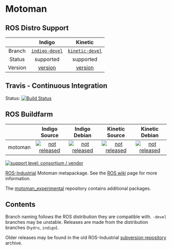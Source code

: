 # Motoman


## ROS Distro Support

|         | Indigo | Kinetic |
|:-------:|:------:|:-------:|
| Branch  | [`indigo-devel`](https://github.com/ros-industrial/motoman/tree/indigo-devel) | [`kinetic-devel`](https://github.com/ros-industrial/motoman/tree/kinetic-devel) |
| Status  |  supported | supported |
| Version | [version](http://repositories.ros.org/status_page/ros_indigo_default.html?q=motoman) | [version](http://repositories.ros.org/status_page/ros_kinetic_default.html?q=motoman) |

## Travis - Continuous Integration

Status: [![Build Status](https://travis-ci.org/ros-industrial/motoman.svg?branch=kinetic-devel)](https://travis-ci.org/ros-industrial/motoman)

## ROS Buildfarm

|         | Indigo Source | Indigo Debian | Kinetic Source  |  Kinetic Debian |
|:-------:|:-------------------:|:-------------------:|:-------------------:|:-------------------:|
| motoman | [![not released](http://build.ros.org/buildStatus/icon?job=Isrc_uT__motoman__ubuntu_trusty__source)](http://build.ros.org/view/Isrc_uT/job/Isrc_uT__motoman__ubuntu_trusty__source/) | [![not released](http://build.ros.org/buildStatus/icon?job=Ibin_uT64__motoman__ubuntu_trusty_amd64__binary)](http://build.ros.org/view/Ibin_uT64/job/Ibin_uT64__motoman__ubuntu_trusty_amd64__binary/) | [![not released](http://build.ros.org/buildStatus/icon?job=Ksrc_uX__motoman__ubuntu_xenial__source)](http://build.ros.org/view/Ksrc_uX/job/Ksrc_uX__motoman__ubuntu_xenial__source/) | [![not released](http://build.ros.org/buildStatus/icon?job=Kbin_uX64__motoman__ubuntu_xenial_amd64__binary)](http://build.ros.org/view/Kbin_uX64/job/Kbin_uX64__motoman__ubuntu_xenial_amd64__binary/) |

[![support level: consortium / vendor](https://img.shields.io/badge/support%20level-consortium%20/%20vendor-brightgreen.png)](http://rosindustrial.org/news/2016/10/7/better-supporting-a-growing-ros-industrial-software-platform)

[ROS-Industrial][] Motoman metapackage. See the [ROS wiki][] page for more information.

The [motoman_experimental][] repository contains additional packages.


## Contents

Branch naming follows the ROS distribution they are compatible with. `-devel`
branches may be unstable. Releases are made from the distribution branches
(`hydro`, `indigo`).

Older releases may be found in the old ROS-Industrial [subversion repository][]
archive.

[ROS-Industrial]: http://wiki.ros.org/Industrial
[ROS wiki]: http://wiki.ros.org/motoman
[motoman_experimental]: https://github.com/ros-industrial/motoman_experimental
[subversion repository]: https://github.com/ros-industrial/swri-ros-pkg
